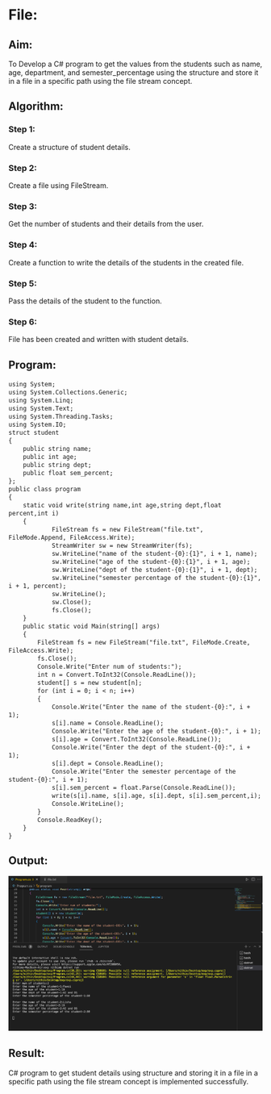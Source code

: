 # File:

## Aim:
To Develop a C# program to get the values from the students such as name, age, department, and semester_percentage using the structure and store it in a file in a specific path using the file stream concept.

## Algorithm:
### Step 1:
Create a structure of student details.

### Step 2:
Create a file using FileStream.

### Step 3:
Get the number of students and their details from the user.

### Step 4:
Create a function to write the details of the students in the created file.

### Step 5:
Pass the details of the student to the function.

### Step 6:
File has been created and written with student details.


## Program:
```
using System;
using System.Collections.Generic;
using System.Linq;
using System.Text;
using System.Threading.Tasks;
using System.IO;
struct student
{
    public string name;
    public int age;
    public string dept;
    public float sem_percent;
};
public class program
{
    static void write(string name,int age,string dept,float percent,int i)
    {
            FileStream fs = new FileStream("file.txt", FileMode.Append, FileAccess.Write);
            StreamWriter sw = new StreamWriter(fs);
            sw.WriteLine("name of the student-{0}:{1}", i + 1, name);
            sw.WriteLine("age of the student-{0}:{1}", i + 1, age);
            sw.WriteLine("dept of the student-{0}:{1}", i + 1, dept);
            sw.WriteLine("semester percentage of the student-{0}:{1}", i + 1, percent);
            sw.WriteLine();
            sw.Close();
            fs.Close();
    }
    public static void Main(string[] args)
    {
        FileStream fs = new FileStream("file.txt", FileMode.Create, FileAccess.Write);
        fs.Close();
        Console.Write("Enter num of students:");
        int n = Convert.ToInt32(Console.ReadLine());
        student[] s = new student[n];
        for (int i = 0; i < n; i++)
        {
            Console.Write("Enter the name of the student-{0}:", i + 1);
            s[i].name = Console.ReadLine();
            Console.Write("Enter the age of the student-{0}:", i + 1);
            s[i].age = Convert.ToInt32(Console.ReadLine());
            Console.Write("Enter the dept of the student-{0}:", i + 1);
            s[i].dept = Console.ReadLine();
            Console.Write("Enter the semester percentage of the student-{0}:", i + 1);
            s[i].sem_percent = float.Parse(Console.ReadLine());
            write(s[i].name, s[i].age, s[i].dept, s[i].sem_percent,i);
            Console.WriteLine();
        }
        Console.ReadKey();
    }
}
```
## Output:
![](Ak.png)
## Result:
C# program to get student details using structure and storing it in a file in a specific path using the file stream concept is implemented successfully.

